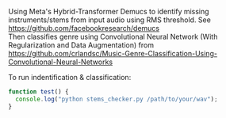 Using Meta's Hybrid-Transformer Demucs to identify missing instruments/stems from input audio using RMS threshold. See https://github.com/facebookresearch/demucs <br>
Then classifies genre using Convolutional Neural Network (With Regularization and Data Augmentation) from https://github.com/crlandsc/Music-Genre-Classification-Using-Convolutional-Neural-Networks




To run indentification & classification:
```javascript
function test() {
  console.log("python stems_checker.py /path/to/your/wav");
}
